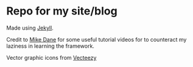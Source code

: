 # Repo for my site/blog

Made using [Jekyll](https://jekyllrb.com/).

Credit to [Mike Dane](https://www.youtube.com/channel/UCvmINlrza7JHB1zkIOuXEbw) 
for some useful tutorial videos for to counteract my laziness in learning the 
framework.

Vector graphic icons from <a href="https://vecteezy.com">Vecteezy</a>

